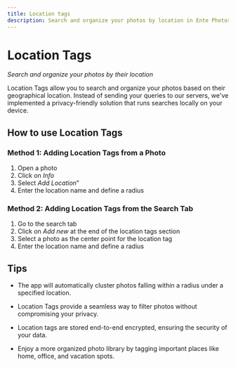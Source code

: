 ```yaml
---
title: Location tags
description: Search and organize your photos by location in Ente Photos
---
```


# Location Tags

_Search and organize your photos by their location_

Location Tags allow you to search and organize your photos based on their
geographical location. Instead of sending your queries to our servers, we've
implemented a privacy-friendly solution that runs searches locally on your
device.

## How to use Location Tags

### Method 1: Adding Location Tags from a Photo

1. Open a photo
2. Click on _Info_
3. Select _Add Location_"
4. Enter the location name and define a radius

### Method 2: Adding Location Tags from the Search Tab

1. Go to the search tab
2. Click on _Add new_ at the end of the location tags section
3. Select a photo as the center point for the location tag
4. Enter the location name and define a radius

## Tips

- The app will automatically cluster photos falling within a radius under a
  specified location.

- Location Tags provide a seamless way to filter photos without compromising
  your privacy.

- Location tags are stored end-to-end encrypted, ensuring the security of your
  data.

- Enjoy a more organized photo library by tagging important places like home,
  office, and vacation spots.
